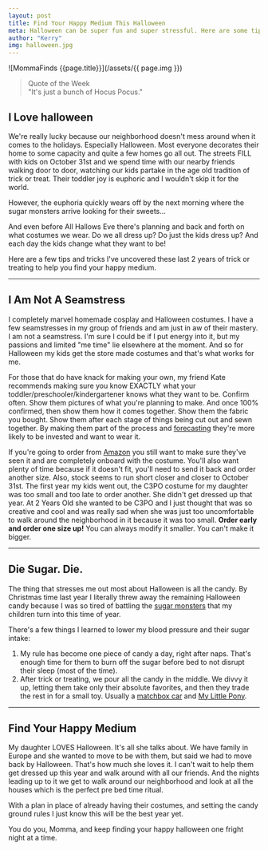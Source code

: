 ```yaml
---
layout: post
title: Find Your Happy Medium This Halloween
meta: Halloween can be super fun and super stressful. Here are some tips and tricks to find your happy medium this halloween.
author: "Kerry"
img: halloween.jpg
---
```


![MommaFinds {{page.title}}](/assets/{{ page.img }})

> Quote of the Week <br> "It's just a bunch of Hocus Pocus."

## I Love halloween

We're really lucky because our neighborhood doesn't mess around when it comes to the holidays. Especially Halloween. Most everyone decorates their home to some capacity and quite a few homes go all out. The streets FILL with kids on October 31st and we spend time with our nearby friends walking door to door, watching our kids partake in the age old tradition of trick or treat. Their toddler joy is euphoric and I wouldn't skip it for the world.

However, the euphoria quickly wears off by the next morning where the sugar monsters arrive looking for their sweets...

And even before All Hallows Eve there's planning and back and forth on what costumes we wear. Do we all dress up? Do just the kids dress up? And each day the kids change what they want to be!

Here are a few tips and tricks I've uncovered these last 2 years of trick or treating to help you find your happy medium.

---

## I Am Not A Seamstress

I completely marvel homemade cosplay and Halloween costumes. I have a few seamstresses in my group of friends and am just in aw of their mastery. I am not a seamstress. I'm sure I could be if I put energy into it, but my passions and limited "me time" lie elsewhere at the moment. And so for Halloween my kids get the store made costumes and that's what works for me.

For those that do have knack for making your own, my friend Kate recommends making sure you know EXACTLY what your toddler/preschooler/kindergartener knows what they want to be. Confirm often. Show them pictures of what you're planning to make. And once 100% confirmed, then show them how it comes together. Show them the fabric you bought. Show them after each stage of things being cut out and sewn together. By making them part of the process and [forecasting](http://www.mommafinds.com/2018/11/10/forecast-familiarity/) they're more likely to be invested and want to wear it.

If you're going to order from [Amazon](https://amzn.to/2LRB5hs) you still want to make sure they've seen it and are completely onboard with the costume. You'll also want plenty of time because if it doesn't fit, you'll need to send it back and order another size. Also, stock seems to run short closer and closer to October 31st. The first year my kids went out, the C3PO costume for my daughter was too small and too late to order another. She didn't get dressed up that year. At 2 Years Old she wanted to be C3PO and I just thought that was so creative and cool and was really sad when she was just too uncomfortable to walk around the neighborhood in it because it was too small. **Order early and order one size up!** You can always modify it smaller. You can't make it bigger.

---

## Die Sugar. Die.

The thing that stresses me out most about Halloween is all the candy. By Christmas time last year I literally threw away the remaining Halloween candy because I was so tired of battling the [sugar monsters](https://www.ted.com/talks/nicole_avena_how_sugar_affects_the_brain?language=en#t-288417) that my children turn into this time of year.

There's a few things I learned to lower my blood pressure and their sugar intake:

1. My rule has become one piece of candy a day, right after naps. That's enough time for them to burn off the sugar before bed to not disrupt their sleep (most of the time).
2. After trick or treating, we pour all the candy in the middle. We divvy it up, letting them take only their absolute favorites, and then they trade the rest in for a small toy. Usually a [matchbox car](https://amzn.to/2oap9hP) and [My Little Pony](https://amzn.to/35eMHT0).

---

## Find Your Happy Medium

My daughter LOVES Halloween. It's all she talks about. We have family in Europe and she wanted to move to be with them, but said we had to move back by Halloween. That's how much she loves it. I can't wait to help them get dressed up this year and walk around with all our friends. And the nights leading up to it we get to walk around our neighborhood and look at all the houses which is the perfect pre bed time ritual.

With a plan in place of already having their costumes, and setting the candy ground rules I just know this will be the best year yet.

You do you, Momma, and keep finding your happy halloween one fright night at a time.
